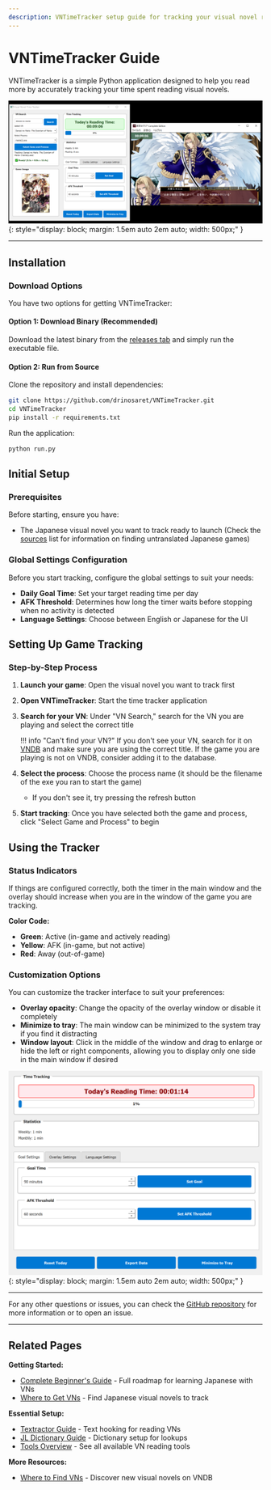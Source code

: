 ```yaml
---
description: VNTimeTracker setup guide for tracking your visual novel reading progress. Monitor time spent reading Japanese VNs and display your learning statistics.
---
```


# VNTimeTracker Guide

VNTimeTracker is a simple Python application designed to help you read more by accurately tracking your time spent reading visual novels.

![Time tracker main window](assets/VNTimetracker1.png){: style="display: block; margin: 1.5em auto 2em auto; width: 500px;" }

---

## Installation

### Download Options

You have two options for getting VNTimeTracker:

#### Option 1: Download Binary (Recommended)

Download the latest binary from the [releases tab](https://github.com/drinosaret/VNTimeTracker/releases) and simply run the executable file.

#### Option 2: Run from Source

Clone the repository and install dependencies:

```bash
git clone https://github.com/drinosaret/VNTimeTracker.git
cd VNTimeTracker
pip install -r requirements.txt
```

Run the application:

```bash
python run.py
```

## Initial Setup

### Prerequisites

Before starting, ensure you have:

- The Japanese visual novel you want to track ready to launch (Check the [sources](sources.md) list for information on finding untranslated Japanese games)

### Global Settings Configuration

Before you start tracking, configure the global settings to suit your needs:

- **Daily Goal Time**: Set your target reading time per day
- **AFK Threshold**: Determines how long the timer waits before stopping when no activity is detected
- **Language Settings**: Choose between English or Japanese for the UI

## Setting Up Game Tracking

### Step-by-Step Process

1. **Launch your game**: Open the visual novel you want to track first
2. **Open VNTimeTracker**: Start the time tracker application
3. **Search for your VN**: Under "VN Search," search for the VN you are playing and select the correct title

    !!! info "Can't find your VN?"
        If you don't see your VN, search for it on [VNDB](https://vndb.org/) and make sure you are using the correct title. If the game you are playing is not on VNDB, consider adding it to the database.

4. **Select the process**: Choose the process name (it should be the filename of the exe you ran to start the game)
   - If you don't see it, try pressing the refresh button
5. **Start tracking**: Once you have selected both the game and process, click "Select Game and Process" to begin

## Using the Tracker

### Status Indicators

If things are configured correctly, both the timer in the main window and the overlay should increase when you are in the window of the game you are tracking.

**Color Code:**

- **Green**: Active (in-game and actively reading)
- **Yellow**: AFK (in-game, but not active)
- **Red**: Away (out-of-game)

### Customization Options

You can customize the tracker interface to suit your preferences:

- **Overlay opacity**: Change the opacity of the overlay window or disable it completely
- **Minimize to tray**: The main window can be minimized to the system tray if you find it distracting
- **Window layout**: Click in the middle of the window and drag to enlarge or hide the left or right components, allowing you to display only one side in the main window if desired

![Main window alternate view](assets/VNTimetracker2.png){: style="display: block; margin: 1.5em auto 2em auto; width: 500px;" }

---

For any other questions or issues, you can check the [GitHub repository](https://github.com/drinosaret/VNTimeTracker) for more information or to open an issue.

---

## Related Pages

**Getting Started:**

- [Complete Beginner's Guide](guide.md) - Full roadmap for learning Japanese with VNs
- [Where to Get VNs](sources.md) - Find Japanese visual novels to track

**Essential Setup:**

- [Textractor Guide](textractor-guide.md) - Text hooking for reading VNs
- [JL Dictionary Guide](jl-guide.md) - Dictionary setup for lookups
- [Tools Overview](tools.md) - See all available VN reading tools

**More Resources:**

- [Where to Find VNs](find.md) - Discover new visual novels on VNDB
